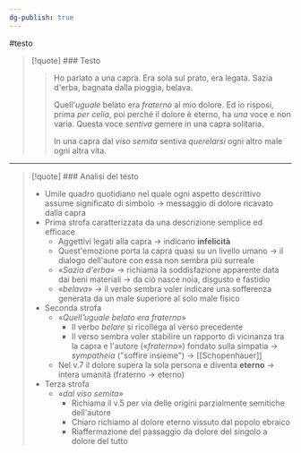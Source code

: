 ```yaml
---
dg-publish: true
---
```

#testo 

>[!quote] ### Testo
>> Ho parlato a una capra.
>> Era sola sul prato, era legata.
>> Sazia d'erba, bagnata
>> dalla pioggia, belava.
>>
>>Quell'*uguale* belato era *fraterno*
>>al mio dolore. Ed io risposi, prima
>>*per celia*, poi perché il dolore è eterno,
>>ha *una* voce e non varia.
>>Questa voce *sentiva*
>>gemere in una capra solitaria.
>>
>>In una capra dal *viso semita*
>>sentiva *querelarsi* ogni altro male
>>ogni altra vita.


---

>[!quote] ### Analisi del testo
>- Umile quadro quotidiano nel quale ogni aspetto descrittivo assume significato di simbolo -> messaggio di dolore ricavato dalla capra
>- Prima strofa caratterizzata da una descrizione semplice ed efficace
>	- Aggettivi legati alla capra -> indicano **infelicità**
>	- Quest'emozione porta la capra quasi su un livello umano -> il dialogo dell'autore con essa non sembra più surreale
>	- «*Sazia d'erba*» -> richiama la soddisfazione apparente data dai beni materiali -> da ciò nasce noia, disgusto e fastidio
>	- «*belava*» -> il verbo sembra voler indicare una sofferenza generata da un male superiore al solo male fisico
>- Seconda strofa
>	- «*Quell'uguale belato era fraterno*»
>		- Il verbo *belare* si ricollega al verso precedente
>		- Il verso sembra voler stabilire un rapporto di vicinanza tra la capra e l'autore («*fraterno*») fondato sulla simpatia -> _sympatheia_ ("soffire insieme") -> [[Schopenhauer]]
>	- Nel v.7 il dolore supera la sola persona e diventa **eterno** -> intera umanità (fraterno -> eterno)
>- Terza strofa
>	- «*dal viso semita*»
>		- Richiama il v.5 per via delle origini parzialmente semitiche dell'autore
>		- Chiaro richiamo al dolore eterno vissuto dal popolo ebraico
>		- Riaffermazione del passaggio da dolore del singolo a dolore del tutto

